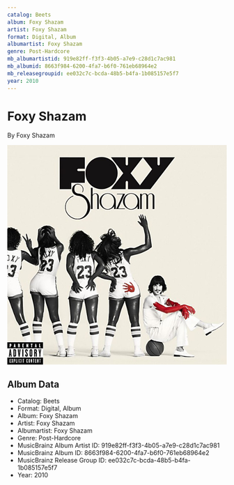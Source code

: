 ```yaml
---
catalog: Beets
album: Foxy Shazam
artist: Foxy Shazam
format: Digital, Album
albumartist: Foxy Shazam
genre: Post-Hardcore
mb_albumartistid: 919e82ff-f3f3-4b05-a7e9-c28d1c7ac981
mb_albumid: 8663f984-6200-4fa7-b6f0-761eb68964e2
mb_releasegroupid: ee032c7c-bcda-48b5-b4fa-1b085157e5f7
year: 2010
---
```


# Foxy Shazam

By Foxy Shazam

![](../../assets/beetscovers/Foxy_Shazam-Foxy_Shazam.jpg)

## Album Data

- Catalog: Beets
- Format: Digital, Album
- Album: Foxy Shazam
- Artist: Foxy Shazam
- Albumartist: Foxy Shazam
- Genre: Post-Hardcore
- MusicBrainz Album Artist ID: 919e82ff-f3f3-4b05-a7e9-c28d1c7ac981
- MusicBrainz Album ID: 8663f984-6200-4fa7-b6f0-761eb68964e2
- MusicBrainz Release Group ID: ee032c7c-bcda-48b5-b4fa-1b085157e5f7
- Year: 2010


